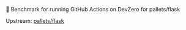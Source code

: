 🚧 Benchmark for running GitHub Actions on DevZero for pallets/flask

Upstream: [pallets/flask](https://github.com/pallets/flask)
